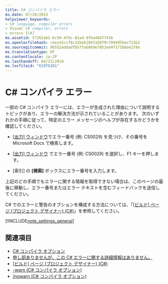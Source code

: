 ```yaml
---
title: C# コンパイラ エラー
ms.date: 07/20/2015
helpviewer_keywords:
- C# language, compiler errors
- Visual C# compiler, errors
- errors [C#]
ms.assetid: 57262ab1-6c50-4f9c-81ad-9fba48477416
ms.openlocfilehash: c4ece5ccf8c31beb2847a50f9cf894959acf23b2
ms.sourcegitcommit: 9b552addadfb57fab0b9e7852ed4f1f1b8a42f8e
ms.translationtype: HT
ms.contentlocale: ja-JP
ms.lasthandoff: 04/23/2019
ms.locfileid: "61975261"
---
```

# <a name="c-compiler-errors"></a>C# コンパイラ エラー

一部の C# コンパイラ エラーには、エラーが生成された理由について説明するトピックがあり、エラーの解決方法が示されていることがあります。 次のいずれかの手順に従って、特定のエラー メッセージのヘルプが存在するかどうかを確認してください。  
  
- [[出力] ウィンドウ](/visualstudio/ide/reference/output-window)でエラー番号 (例: CS0029) を見つけ、その番号を Microsoft Docs で検索します。  
  
- [[出力] ウィンドウ](/visualstudio/ide/reference/output-window) でエラー番号 (例: CS0029) を選択し、F1 キーを押します。  
  
- [索引] の **[検索]** ボックスにエラー番号を入力します。  
  
 上記のどの手順でもエラーに関する情報を取得できない場合は、このページの最後に移動し、エラー番号またはエラー テキストを含むフィードバックを送信してください。  
  
 C# でのエラーと警告のオプションを構成する方法については、「[[ビルド] ページ (プロジェクト デザイナー) (C#)](/visualstudio/ide/reference/build-page-project-designer-csharp)」を参照してください。  
  
[!INCLUDE[note_settings_general](~/includes/note-settings-general-md.md)]  
  
## <a name="see-also"></a>関連項目

- [C# コンパイラ オプション](../../../csharp/language-reference/compiler-options/index.md)
- [申し訳ありませんが、この C# エラーに関する詳細情報はありません。](../../../csharp/misc/sorry-we-don-t-have-specifics-on-this-csharp-error.md)
- [[ビルド] ページ (プロジェクト デザイナー) (C#)](/visualstudio/ide/reference/build-page-project-designer-csharp)
- [-warn (C# コンパイラ オプション)](../../../csharp/language-reference/compiler-options/warn-compiler-option.md)
- [/nowarn (C# コンパイラ オプション)](../../../csharp/language-reference/compiler-options/nowarn-compiler-option.md)
